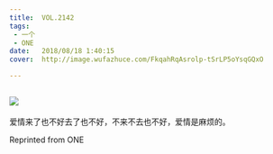```yaml
---
title:	VOL.2142
tags:
 - 一个
 - ONE
date:	2018/08/18 1:40:15
cover:	http://image.wufazhuce.com/FkqahRqAsrolp-tSrLP5oYsqGQxO

---
```

![](http://image.wufazhuce.com/FkqahRqAsrolp-tSrLP5oYsqGQxO)
---

爱情来了也不好去了也不好，不来不去也不好，爱情是麻烦的。
 
Reprinted from ONE
